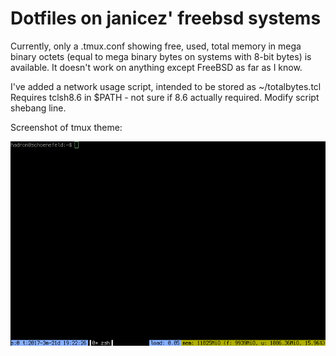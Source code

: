 # Dotfiles on janicez' freebsd systems

Currently, only a .tmux.conf showing free, used, total memory in mega
binary octets (equal to mega binary bytes on systems with 8-bit bytes)
is available. It doesn't work on anything except FreeBSD as far as I
know.

I've added a network usage script, intended to be stored as ~/totalbytes.tcl
Requires tclsh8.6 in $PATH - not sure if 8.6 actually required. Modify script shebang line.

Screenshot of tmux theme:

![If you cannot view this image, clone the repository and use an image viewer of your choice.](tmuxshot.png)
